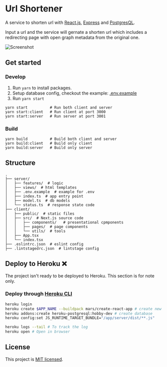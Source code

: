 # Url Shortener

A service to shorten url with [React.js](https://reactjs.org/), [Express](https://expressjs.com/) and [PostgresQL](https://www.postgresql.org/).

Input a url and the service will gernate a shorten url which includes a redirecting page with open graph metadata from the original one.

![Screenshot](https://i.imgur.com/UwsFx07.png)

## Get started

### Develop

1. Run `yarn` to install packages.
2. Setup database config, checkout the example: [.env.example](https://github.com/emma2334/url-shortener/raw/master/server/.env.example)
3. Run `yarn start`

```
yarn start          # Run both client and server
yarn start:client   # Run client at port 3000
yarn start:server   # Run server at port 3001
```

### Build

```
yarn build          # Build both client and server
yarn build:client   # Build only client
yarn build:server   # Build only server
```

## Structure

```
.
├── server/
│   ├── features/  # logic
│   ├── views/  # html templates
│   ├── .env.example  # example for .env
│   ├── index.ts  # app entry point
│   ├── model.ts  # db models
│   └── status.ts  # response state code
├── client/
│   ├── public/  # static files
│   ├── src/  # Next.js source code
│   │   ├── components/   # presentational cpmponents
│   │   ├── pages/  # page components
│   │   └── utils/  # tools
│   ├── App.tsx
│   └── index.tsx
├── .eslintrc.json  # eslint config
├── .lintstagedrc.json  # lintstage config
```

## Deploy to Heroku ❌

The project isn't ready to be deployed to Heroku. This section is for note only.

### Deploy through [Heroku CLI](https://devcenter.heroku.com/articles/heroku-cli)

```bash
heroku login
heroku create $APP_NAME --buildpack mars/create-react-app # create new app
heroku addons:create heroku-postgresql:hobby-dev # create database
heroku config:set JS_RUNTIME_TARGET_BUNDLE="/app/server/dist/**.js"

heroku logs --tail # To track the log
heroku open # Open in browser
```

## License

This project is [MIT licensed](./LICENSE).
